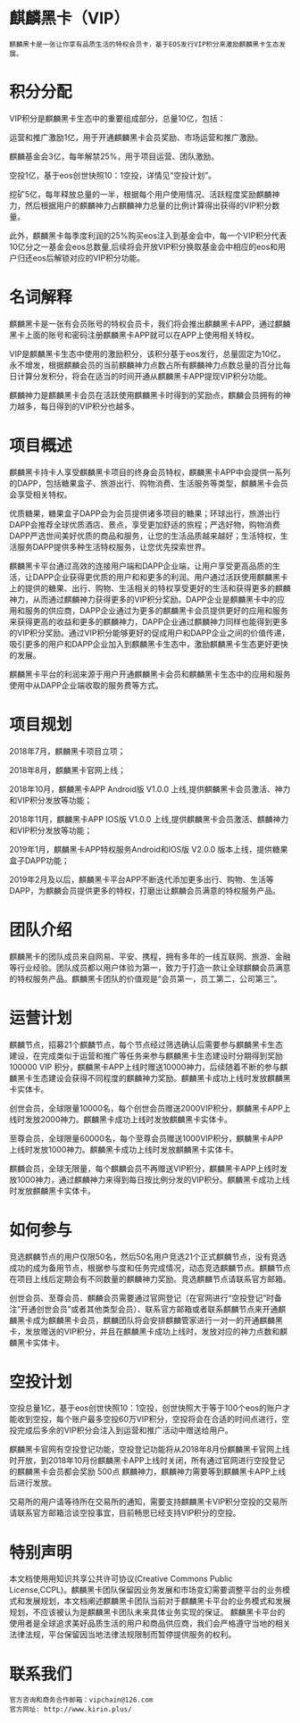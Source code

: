 # 麒麟黑卡（VIP）

    麒麟黑卡是一张让你享有品质生活的特权会员卡，基于EOS发行VIP积分来激励麒麟黑卡生态发展。

# 积分分配

VIP积分是麒麟黑卡生态中的重要组成部分，总量10亿，包括：

运营和推广激励1亿，用于开通麒麟黑卡会员奖励、市场运营和推广激励。

麒麟基金会3亿，每年解禁25%，用于项目运营、团队激励。

空投1亿，基于eos创世快照10：1空投，详情见“空投计划”。

挖矿5亿，每年释放总量的一半，根据每个用户使用情况、活跃程度奖励麒麟神力，然后根据用户的麒麟神力占麒麟神力总量的比例计算得出获得的VIP积分数量。

此外，麒麟黑卡每季度利润的25%购买eos注入到基金会中，每一个VIP积分代表10亿分之一基金会eos总数量,后续将会开放VIP积分换取基金会中相应的eos和用户归还eos后解锁对应的VIP积分功能。


# 名词解释

麒麟黑卡是一张有会员账号的特权会员卡，我们将会推出麒麟黑卡APP，通过麒麟黑卡上面的账号和密码注册麒麟黑卡APP就可以在APP上使用相关特权。

VIP是麒麟黑卡生态中使用的激励积分，该积分基于eos发行，总量固定为10亿，永不增发，根据麒麟会员的当前麒麟神力点数占所有麒麟神力点数总量的百分比每日计算分发积分，将会在适当的时间开通从麒麟黑卡APP提现VIP积分功能。

麒麟神力是麒麟黑卡会员在活跃使用麒麟黑卡时得到的奖励点，麒麟会员拥有的神力越多，每日得到的VIP积分也越多。

# 项目概述

麒麟黑卡持卡人享受麒麟黑卡项目的终身会员特权，麒麟黑卡APP中会提供一系列的DAPP，包括糖果盒子、旅游出行、购物消费、生活服务等类型，麒麟黑卡会员会享受相关特权。

优质糖果，糖果盒子DAPP会为会员提供诸多项目的糖果；环球出行，旅游出行DAPP会推荐全球优质酒店、景点，享受更加舒适的旅程；严选好物，购物消费DAPP严选世间美好优质的商品和服务，让您的生活品质越来越好；生活特权，生活服务DAPP提供多种生活特权服务，让您优先探索世界。

麒麟黑卡平台通过高效的连接用户端和DAPP企业端，让用户享受更高品质的生活，让DAPP企业获得更优质的用户和和更多的利润。用户通过活跃使用麒麟黑卡上的提供的糖果、出行、购物、生活相关的特权享受更好的生活和获得更多的麒麟神力，从而通过麒麟神力获得更多的VIP积分奖励。DAPP企业是麒麟黑卡中的应用和服务的供应商，DAPP企业通过为更多的麒麟黑卡会员提供更好的应用和服务来获得更高的收益和更多的麒麟神力，DAPP企业通过麒麟神力同样也能得到更多的VIP积分奖励。通过VIP积分能够更好的促成用户和DAPP企业之间的价值传递，吸引更多的用户和DAPP企业加入到麒麟黑卡生态中，激励麒麟黑卡生态更好更快的发展。

麒麟黑卡平台的利润来源于用户开通麒麟黑卡会员和麒麟黑卡生态中的应用和服务使用中从DAPP企业端收取的服务费等方式。

# 项目规划

2018年7月，麒麟黑卡项目立项；

2018年8月，麒麟黑卡官网上线；

2018年10月，麒麟黑卡APP Android版 V1.0.0 上线,提供麒麟黑卡会员激活、神力和VIP积分发放等功能；

2018年11月，麒麟黑卡APP IOS版 V1.0.0 上线,提供麒麟黑卡会员激活、麒麟神力和VIP积分发放等功能；

2019年1月，麒麟黑卡APP特权服务Android和IOS版 V2.0.0 版本上线，提供糖果盒子DAPP功能；

2019年2月及以后，麒麟黑卡平台APP不断迭代添加更多出行、购物、生活等DAPP，为麒麟会员提供更多的特权，打磨出让麒麟会员满意的特权服务产品。

# 团队介绍

麒麟黑卡的团队成员来自网易、平安、携程，拥有多年的一线互联网、旅游、金融等行业经验。团队成员都以用户体验为第一，致力于打造一款让全球麒麟会员满意的特权服务产品。麒麟黑卡团队的价值观是“会员第一，员工第二，公司第三”。 

# 运营计划

麒麟节点，招募21个麒麟节点，每个节点经过筛选确认后需要参与麒麟黑卡生态建设，在完成类似于运营和推广等任务来参与麒麟黑卡生态建设时分期得到奖励100000 VIP 积分，麒麟黑卡APP上线时赠送10000神力，后续随着不断的参与麒麟黑卡生态建设会获得不同程度的麒麟神力奖励。麒麟黑卡成功上线时发放麒麟黑卡实体卡。

创世会员，全球限量10000名，每个创世会员赠送2000VIP积分，麒麟黑卡APP上线时发放2000神力。麒麟黑卡成功上线时发放麒麟黑卡实体卡。

至尊会员，全球限量60000名，每个至尊会员赠送1000VIP积分，麒麟黑卡APP上线时发放1000神力。麒麟黑卡成功上线时发放麒麟黑卡实体卡。

麒麟会员，全球无限量，每个麒麟会员不再赠送VIP积分，麒麟黑卡APP上线时发放1000神力，通过麒麟神力来得到每日按比例分发的VIP积分。麒麟黑卡成功上线时发放麒麟黑卡实体卡。


# 如何参与

竞选麒麟节点的用户仅限50名，然后50名用户竞选21个正式麒麟节点，没有竞选成功的成为备用节点，根据参与度和任务完成情况，动态竞选麒麟节点。麒麟节点在项目上线后定期会有不同数量的麒麟神力奖励。竞选麒麟节点请联系官方邮箱。
 
创世会员、至尊会员、麒麟会员需要通过官网登记（在官网进行“空投登记”时备注“开通创世会员”或者其他类型会员）、联系官方邮箱或者联系麒麟节点来开通麒麟黑卡成为麒麟黑卡会员，麒麟团队将会安排麒麟管家进行一对一的开通麒麟黑卡，发放赠送的VIP积分，并且在麒麟黑卡成功上线时，发放对应的神力点数和麒麟黑卡实体卡。

# 空投计划

空投总量1亿，基于eos创世快照10：1空投，创世快照大于等于100个eos的账户才能收到空投，每个账户最多空投60万VIP积分，空投将会在合适的时间点进行，空投完成后多余的VIP积分会注入到运营和推广活动中赠送给用户。

麒麟黑卡官网有空投登记功能，空投登记功能将从2018年8月份麒麟黑卡官网上线时开放，到2018年10月份麒麟黑卡APP上线时关闭，所有通过官网进行空投登记的麒麟黑卡会员都会奖励 500点 麒麟神力，麒麟神力需要等到麒麟黑卡APP上线后进行发放。

交易所的用户请等待所在交易所的通知，需要支持麒麟黑卡VIP积分空投的交易所请联系官方邮箱洽谈空投事宜，目前畅思已经支持VIP积分的空投。

# 特别声明

本文档使⽤用知识共享公共许可协议(Creative Commons Public License,CCPL)。麒麟黑卡团队保留因业务发展和市场变幻需要调整平台的业务模式和发展规划，本⽂档阐述麒麟黑卡团队当前对于麒麟黑卡平台的业务模式和发展规划，不应该被认为是麒麟黑卡团队未来具体业务实现的保证。
麒麟黑卡平台的使用者是全球追求美好品质生活的用户和商品供应商，我们会严格遵守当地的相关法律法规，平台保留因当地法律法规限制而暂停提供服务的权利。

# 联系我们

    官方咨询和商务合作邮箱：vipchain@126.com
    官方网址: http://www.kirin.plus/

